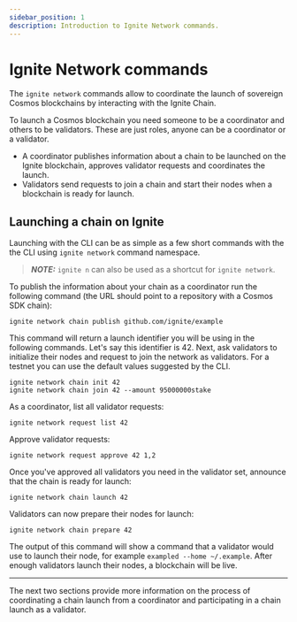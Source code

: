 ```yaml
---
sidebar_position: 1
description: Introduction to Ignite Network commands.
---
```


# Ignite Network commands

The `ignite network` commands allow to coordinate the launch of sovereign Cosmos blockchains by interacting with the Ignite Chain.

To launch a Cosmos blockchain you need someone to be a coordinator and others to be validators. These are just roles, anyone can be a coordinator or a validator.

- A coordinator publishes information about a chain to be launched on the Ignite blockchain, approves validator requests and coordinates the launch.
- Validators send requests to join a chain and start their nodes when a blockchain is ready for launch.

## Launching a chain on Ignite

Launching with the CLI can be as simple as a few short commands with the the CLI using `ignite network` command namespace.

> **_NOTE:_** `ignite n` can also be used as a shortcut for `ignite network`.

To publish the information about your chain as a coordinator run the following command (the URL should point to a repository with a Cosmos SDK chain):

```
ignite network chain publish github.com/ignite/example
```

This command will return a launch identifier you will be using in the following
commands. Let's say this identifier is 42.
Next, ask validators to initialize their nodes and request to join the network
as validators. For a testnet you can use the default values suggested by the
CLI.

```
ignite network chain init 42
ignite network chain join 42 --amount 95000000stake
```

As a coordinator, list all validator requests:

```
ignite network request list 42
```

Approve validator requests:

```
ignite network request approve 42 1,2
```

Once you've approved all validators you need in the validator set, announce that
the chain is ready for launch:

```
ignite network chain launch 42
```

Validators can now prepare their nodes for launch:

```
ignite network chain prepare 42
```

The output of this command will show a command that a validator would use to
launch their node, for example `exampled --home ~/.example`. After enough
validators launch their nodes, a blockchain will be live.

---

The next two sections provide more information on the process of coordinating a chain launch from a coordinator and participating in a chain launch as a validator.
